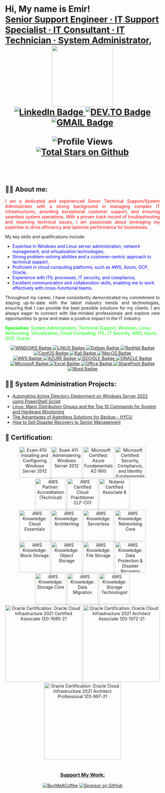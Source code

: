 <h1>Hi, My name is Emir! <br/>
<a href="https://www.linkedin.com/in/emir-kurtovic/">Senior Support Engineer · IT Support Specialist · IT Consultant · IT Technician · System Administrator</a>,


<div id="header" align="center">
  <img src="https://media.giphy.com/media/zhYSVCirREeIZtONCI/giphy.gif" width="200"/>
</div>
<div id="badges" align="center">
  <a href="https://www.linkedin.com/in/emir-kurtovic/">
    <img src="https://img.shields.io/badge/LinkedIn-blue?style=for-the-badge&logo=linkedin&logoColor=white" alt="LinkedIn Badge"/>
  </a>
  <a href="https://dev.to/ekurtovic">
    <img src="https://img.shields.io/badge/dev.to-0A0A0A?style=for-the-badge&logo=dev.to&logoColor=white" alt="DEV.TO Badge"/>
  </a>
  <a href="mailto:ekurtovic@gmail.com">
    <img src="https://img.shields.io/badge/Gmail-D14836?style=for-the-badge&logo=gmail&logoColor=white" alt="GMAIL Badge"/>
  </a> 
</div>

<div align="center">

![Profile Views](https://komarev.com/ghpvc/?username=ekurtovic81&color=green&style=for-the-badge) [![Total Stars on Github](https://custom-icon-badges.demolab.com/github/stars/ekurtovic81?color=55960c&style=for-the-badge&labelColor=488207&logo=star)](https://github.com/ekurtovic81?tab=repositories&sort=stargazers)

</div>

<br/>

<h2>👨‍💻 About me:</h2>

<p style="text-align: justify;"><span style="color: #ff0000;">I am a dedicated and experienced Senior Technical Support/System Administrator with a strong background in managing complex IT infrastructures, providing exceptional customer support, and ensuring seamless system operations. With a proven track record of troubleshooting and resolving technical issues, I am passionate about leveraging my expertise to drive efficiency and optimize performance for businesses.</span></p>
<p>My key skills and qualifications include:</p>
<ul>
<li><span style="color: #0000ff;">Expertise in Windows and Linux server administration, network management, and virtualization technologies,</span></li>
<li><span style="color: #0000ff;">Strong problem-solving abilities and a customer-centric approach to technical support,</span></li>
<li><span style="color: #0000ff;">Proficient in cloud computing platforms, such as AWS, Azure, GCP, Oracle,</span></li>
<li><span style="color: #0000ff;">Experience with ITIL processes, IT security, and compliance,</span></li>
<li><span style="color: #0000ff;">Excellent communication and collaboration skills, enabling me to work effectively with cross-functional teams.</span></li>
</ul>
<p style="text-align: justify;">Throughout my career, I have consistently demonstrated my commitment to staying up-to-date with the latest industry trends and technologies, ensuring that I can provide the best possible solutions for my clients. I am always eager to connect with like-minded professionals and explore new opportunities to grow and make a positive impact in the IT industry.</p>
<p><span style="text-align: justify; color: #00ff00;"><strong>Specialties</strong>: System Administration, Technical Support, Windows, Linux, Networking, Virtualization, Cloud Computing, ITIL, IT Security, AWS, Azure, GCP, Oracle</span></p>


<div id="OS" align="center">
  <a href="">
    <img src="https://img.shields.io/badge/Windows-0078D6?style=for-the-badge&logo=windows&logoColor=white" alt="WINDOWS Badge"/>
  </a>
  <a href="">
    <img src="https://img.shields.io/badge/Linux-FCC624?style=for-the-badge&logo=linux&logoColor=black" alt="LINUX Badge"/>
  </a>
  <a href="">
    <img src="https://img.shields.io/badge/Debian-D70A53?style=for-the-badge&logo=debian&logoColor=white" alt="Debian Badge"/>
  </a>
 <a href="">
    <img src="https://img.shields.io/badge/Red%20Hat-EE0000?style=for-the-badge&logo=redhat&logoColor=white" alt="RedHat Badge"/>
  </a>
  <a href="">
    <img src="https://img.shields.io/badge/cent%20os-002260?style=for-the-badge&logo=centos&logoColor=F0F0F0" alt="CentOS Badge"/>
  </a>
  <a href="">
    <img src="https://img.shields.io/badge/Kali-268BEE?style=for-the-badge&logo=kalilinux&logoColor=white" alt="Kali Badge"/>
  </a>
   <a href="">
    <img src="https://img.shields.io/badge/mac%20os-000000?style=for-the-badge&logo=macos&logoColor=F0F0F0" alt="MacOS Badge"/>
  </a>
  
 </div>
    
<div id="Cloud" align="center">
  <a href="">
    <img src="https://img.shields.io/badge/AWS-%23FF9900.svg?style=for-the-badge&logo=amazon-aws&logoColor=white" alt="AWS Badge"/>
  </a>
  <a href="">
    <img src="https://img.shields.io/badge/azure-%230072C6.svg?style=for-the-badge&logo=microsoftazure&logoColor=white" alt="AZURE Badge"/>
  </a>
  <a href="">
    <img src="https://img.shields.io/badge/GoogleCloud-%234285F4.svg?style=for-the-badge&logo=google-cloud&logoColor=white" alt="GOOGLE Badge"/>
  </a>
  <a href="">
    <img src="https://img.shields.io/badge/Oracle-F80000?style=for-the-badge&logo=oracle&logoColor=white" alt="ORACLE Badge"/>
  </a>
  </div>

  <div id="M365" align="center">
  <a href="">
    <img src="https://img.shields.io/badge/Microsoft-0078D4?style=for-the-badge&logo=microsoft&logoColor=white" alt="Microsoft Badge"/>
  </a>
  <a href="">
    <img src="https://img.shields.io/badge/Microsoft_Excel-217346?style=for-the-badge&logo=microsoft-excel&logoColor=white" alt="Excel Badge"/>
  </a>
  <a href="">
    <img src="https://img.shields.io/badge/Microsoft_Office-D83B01?style=for-the-badge&logo=microsoft-office&logoColor=white" alt="Office Badge"/>
  </a>
  <a href="">
    <img src="https://img.shields.io/badge/Microsoft_SharePoint-0078D4?style=for-the-badge&logo=microsoft-sharepoint&logoColor=white" alt="SharePoint Badge"/>
  </a>
  <a href="">
    <img src="https://img.shields.io/badge/Microsoft_Word-2B579A?style=for-the-badge&logo=microsoft-word&logoColor=white" alt="Word Badge"/>
  </a>
 </div>

<h2>👨‍💻 System Administration Projects:</h2>

  - [Automating Active Directory Deployment on Windows Server 2022 using PowerShell Script](https://dev.to/ekurtovic/automating-active-directory-deployment-on-windows-server-2022-using-powershell-script-3b2p)
  - [Linux: Major Distribution Groups and the Top 10 Commands for System and Hardware Monitoring](https://dev.to/ekurtovic/linux-major-distribution-groups-and-the-top-10-commands-for-system-and-hardware-monitoring-4kj6)
  - [The Advantages of Agentless Solutions for Backup - HYCU](https://dev.to/ekurtovic/the-advantages-of-agentless-solutions-for-backup-30bg)
  - [How to Sell Disaster Recovery to Senior Management](https://dev.to/ekurtovic/how-to-sell-disaster-recovery-to-senior-management-53m7)


<h2>📜 Certification:</h2>

<div id="Certification" align="center">
  <a href="https://www.credly.com/badges/1c464dd8-399f-4bf1-9a93-3728e27dd467">
    <img src="https://images.credly.com/size/340x340/images/f1c8b841-d2af-46d0-a7af-f40f7b443c79/Installing_and_Configuring_Windows_Server_2012-01.png" alt="Exam 410: Installing and Configuring Windows Server 2012" width="100"/>
 <a href="https://www.credly.com/badges/aea227f6-ef25-4705-ab3c-0cefac385ec2">
    <img src="https://images.credly.com/size/340x340/images/47f54743-e103-4e3c-97c0-abcf48bdc68e/Administering_Windows_Server_2012-01.png" alt="Exam 411: Administering Windows Server 2012" width="100"/>
 <a href="https://www.credly.com/badges/9776c01f-0a2b-4855-b2e7-2542b8ea70b0">
    <img src="https://images.credly.com/size/340x340/images/be8fcaeb-c769-4858-b567-ffaaa73ce8cf/image.png" alt="Microsoft Certified: Azure Fundamentals AZ-900" width="100"/>
 <a href="https://www.credly.com/badges/19d088bc-c994-4b85-990e-8f8609e42462">
    <img src="https://images.credly.com/size/340x340/images/fc1352af-87fa-4947-ba54-398a0e63322e/security-compliance-and-identity-fundamentals-600x600.png" alt="Microsoft Certified: Security, Compliance, and Identity Fundamentals SC-900" width="100"/>
 <a href="https://www.credly.com/badges/35b76fb0-d452-449d-bbee-da7e52fbbd2f">
    <img src="https://images.credly.com/size/340x340/images/81f903ed-c3a1-4f4b-afcd-e03331a5b12c/image.png" alt="AWS Partner: Accreditation (Technical)" width="100"/>
 <a href="https://www.credly.com/badges/ab398461-99b8-4a20-81d2-86376ae4c756">
    <img src="https://images.credly.com/size/340x340/images/00634f82-b07f-4bbd-a6bb-53de397fc3a6/image.png" alt="AWS Certified Cloud Practitioner CLF-C01" width="100"/>
 <a href="https://www.credly.com/badges/f95d9484-42c6-45a5-ad04-818fae657a27">
    <img src="https://images.credly.com/size/340x340/images/07317d4a-ea7a-40b7-800c-03de4658ea31/image.png" alt="Nutanix Certified Associate 6" width="100"/>   
</div>
<div id="AWS" align="center">
  <a href="https://www.credly.com/badges/b1a26731-fef0-4f13-96ea-b7b8affab2c7">
    <img src="https://images.credly.com/size/340x340/images/ec621e2a-c8f0-4459-806c-ae11829d372a/image.png" alt="AWS Knowledge: Cloud Essentials" width="100"/>
  <a href="https://www.credly.com/badges/bb586728-4742-4c35-8a8b-d1f011c510a8">
    <img src="https://images.credly.com/size/340x340/images/519a6dba-f145-4c1a-85a2-1d173d6898d9/image.png" alt="AWS Knowledge: Architecting" width="100"/>
  <a href="https://www.credly.com/badges/f7103c03-917c-4d1d-b591-f3dd4b8c1d5f">
    <img src="https://images.credly.com/size/340x340/images/e07c6cc4-b737-4d7e-8ce8-66b6b7a60367/image.png" alt="AWS Knowledge: Serverless" width="100"/>
  <a href="https://www.credly.com/badges/0b9eb467-a9ae-459b-a80c-e107b832d19a">
    <img src="https://images.credly.com/size/340x340/images/e75f222b-7f75-4d7b-8a6a-67d68aa59d62/image.png" alt="AWS Knowledge: Networking Core" width="100"/>
  <a href="https://www.credly.com/badges/e43b6d94-772c-4ccb-b4c1-5359c71df736">
    <img src="https://images.credly.com/size/340x340/images/bd6f25a2-b7ac-4b4c-ae4c-887864ba105e/image.png" alt="AWS Knowledge: Block Storage" width="100"/>
  <a href="https://www.credly.com/badges/bf2943af-5d18-4456-857b-cc3d61bc883c">
    <img src="https://images.credly.com/size/340x340/images/100511fc-a919-4c0c-b313-7f49b6d09ef6/image.png" alt="AWS Knowledge: Object Storage" width="100"/>
  <a href="https://www.credly.com/badges/43526484-038a-435a-90a5-2f79e14c1801">
    <img src="https://images.credly.com/size/340x340/images/a894153e-1762-4870-83b9-150ff294d7fb/image.png" alt="AWS Knowledge: File Storage" width="100"/>
  <a href="https://www.credly.com/badges/82be60bf-773d-4417-8df6-7d16f7427434">
    <img src="https://images.credly.com/size/340x340/images/b8766b97-8362-4948-a08c-d4fbd2cda57c/image.png" alt="AWS Knowledge: Data Protection & Disaster Recovery" width="100"/>
  <a href="https://www.credly.com/badges/80540154-10f5-4d79-bb0c-ed2c59804516">
    <img src="https://images.credly.com/size/340x340/images/4c6a3c3a-e1dd-46f7-bcaf-cc69b817042e/image.png" alt="AWS Knowledge: Storage Core" width="100"/>
  <a href="https://www.credly.com/badges/4b18ca8a-7c63-4217-91fb-24896ba1f16a">
    <img src="https://images.credly.com/size/340x340/images/d7c2b294-d08e-4795-a342-88fc34df7e01/image.png" alt="AWS Knowledge: Data Migration" width="100"/>
    <a href="https://www.credly.com/badges/3fcd2595-1357-48f1-b40b-3b3f390edff4">
    <img src="https://images.credly.com/size/340x340/images/526ad7ad-52f2-4922-9fa8-879fea71e286/image.png" alt="AWS Knowledge: Storage Technologist" width="100"/>
    
  </div>
<div id="OCI" align="center">
  <a href="https://catalog-education.oracle.com/pls/certview/sharebadge?id=2FF7746F43718E4323787E1667D54627C637C64CF67C12BCA9A302B7F48116AF">
    <img src="https://brm-workforce.oracle.com/pdf/certview/images/102_Oracle_Cloud_Infrastructure_Foundations_Associate.png" alt="Oracle Certification: Oracle Cloud Infrastructure 2021 Certified Associate 1Z0-1085-21" width="250"/>
 <a href="https://catalog-education.oracle.com/pls/certview/sharebadge?id=703F95C2C65D320C9610ADE8F9691ABECD5D2B4DAC426A1A1760CF44C0F6DCDD">
    <img src="https://brm-workforce.oracle.com/pdf/certview/images/103_Oracle_Cloud_Infrastructure_Architect_Associate.png" alt="Oracle Certification: Oracle Cloud Infrastructure 2021 Architect Associate 1Z0-1072-21" width="250"/>
 <a href="https://catalog-education.oracle.com/pls/certview/sharebadge?id=9AB7D6381AC6FAD551D33989D9EC014FBEE9E2074DBACF48EB67F56DA3B5B991">
    <img src="https://brm-workforce.oracle.com/pdf/certview/images/104_Oracle_Cloud_Infrastructure_Architect.png" alt="Oracle Certification: Oracle Cloud Infrastructure 2021 Architect Professional 1Z0-997-21" width="250"/>
</div>

</div>

<!--
  - [Exam 410: Installing and Configuring Windows Server 2012](https://www.credly.com/badges/1c464dd8-399f-4bf1-9a93-3728e27dd467)
  - [Exam 411: Administering Windows Server 2012](https://www.credly.com/badges/aea227f6-ef25-4705-ab3c-0cefac385ec2)
  - [Microsoft Certified: Azure Fundamentals AZ-900](https://www.credly.com/badges/9776c01f-0a2b-4855-b2e7-2542b8ea70b0)
  - [Microsoft Certified: Security, Compliance, and Identity Fundamentals SC-900](https://www.credly.com/badges/19d088bc-c994-4b85-990e-8f8609e42462)
  - [AWS Partner: Accreditation (Technical)](https://www.credly.com/badges/35b76fb0-d452-449d-bbee-da7e52fbbd2f)
  - [AWS Certified Cloud Practitioner CLF-C01](https://www.credly.com/badges/ab398461-99b8-4a20-81d2-86376ae4c756)
  - [AWS Knowledge: Cloud Essentials](https://www.credly.com/badges/b1a26731-fef0-4f13-96ea-b7b8affab2c7)
  - [AWS Knowledge: Architecting](https://www.credly.com/badges/bb586728-4742-4c35-8a8b-d1f011c510a8)
  - [AWS Knowledge: Serverless](https://www.credly.com/badges/f7103c03-917c-4d1d-b591-f3dd4b8c1d5f)
  - [Oracle Certification: Oracle Cloud Infrastructure 2021 Certified Associate 1Z0-1085-21](https://catalog-education.oracle.com/pls/certview/sharebadge?id=2FF7746F43718E4323787E1667D54627C637C64CF67C12BCA9A302B7F48116AF)
  - [Oracle Certification: Oracle Cloud Infrastructure 2021 Architect Associate 1Z0-1072-21](https://catalog-education.oracle.com/pls/certview/sharebadge?id=703F95C2C65D320C9610ADE8F9691ABECD5D2B4DAC426A1A1760CF44C0F6DCDD)
  - [Oracle Certification: Oracle Cloud Infrastructure 2021 Architect Professional 1Z0-997-21](https://catalog-education.oracle.com/pls/certview/sharebadge?id=9AB7D6381AC6FAD551D33989D9EC014FBEE9E2074DBACF48EB67F56DA3B5B991) 
-->
<!--
<h2> 🤳 Connect with me:</h2>

[<img align="left" alt="Emir_K | LinkedIn" width="22px" src="https://cdn2.iconfinder.com/data/icons/social-media-applications/64/social_media_applications_14-linkedin-512.png" />][linkedin]
[<img align="left" alt="Emir_K | DEV.to" width="22px" src="https://cdn3.iconfinder.com/data/icons/logos-and-brands-adobe/512/84_Dev-512.png" />][dev.to]


[dev.to]: https://dev.to/ekurtovic
[linkedin]: https://linkedin.com/in/emir-kurtovic/

<!--
**joshmadakor1/joshmadakor1** is a ✨ _special_ ✨ repository because its `README.md` (this file) appears on your GitHub profile.

Here are some ideas to get you started:

- 🔭 I’m currently working on ...
- 🌱 I’m currently learning ...
- 👯 I’m looking to collaborate on ...
- 🤔 I’m looking for help with ...
- 💬 Ask me about ...
- 📫 How to reach me: ...
- 😄 Pronouns: ...
- ⚡ Fun fact: ...

<p align="center"> 
  Visitor count<br>
  <img src="https://profile-counter.glitch.me/ekurtovic81/count.svg" />
</p>
-->
<br/>
</details>

<div align="center"> 
  
<h3>Support My Work:</h3>

[![BuyMeACoffee](https://img.shields.io/badge/Buy%20Me%20a%20Coffee-ffdd00?style=for-the-badge&logo=buy-me-a-coffee&logoColor=black)](https://buymeacoffee.com/ekurtovic81) [![Sponsor on GitHub](https://img.shields.io/badge/sponsor-30363D?style=for-the-badge&logo=GitHub-Sponsors&logoColor=#white)](https://github.com/sponsors/ekurtovic81)
</div>
